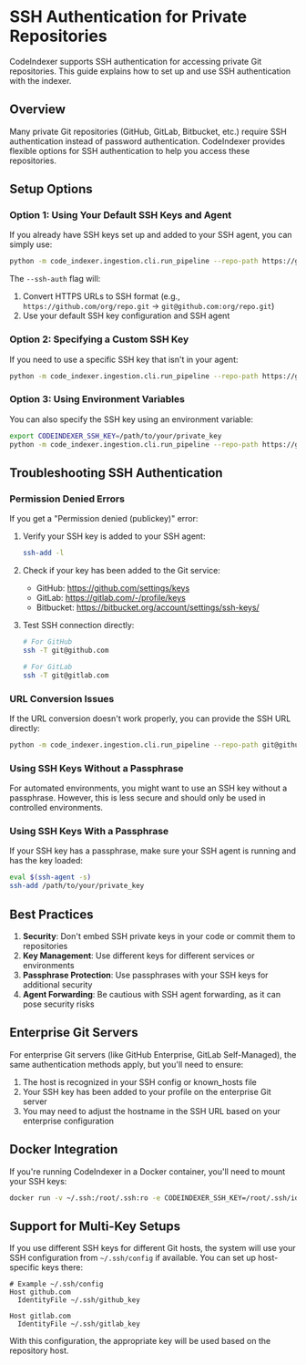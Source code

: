 # SSH Authentication for Private Repositories

CodeIndexer supports SSH authentication for accessing private Git repositories. This guide explains how to set up and use SSH authentication with the indexer.

## Overview

Many private Git repositories (GitHub, GitLab, Bitbucket, etc.) require SSH authentication instead of password authentication. CodeIndexer provides flexible options for SSH authentication to help you access these repositories.

## Setup Options

### Option 1: Using Your Default SSH Keys and Agent

If you already have SSH keys set up and added to your SSH agent, you can simply use:

```bash
python -m code_indexer.ingestion.cli.run_pipeline --repo-path https://github.com/org/private-repo.git --ssh-auth
```

The `--ssh-auth` flag will:
1. Convert HTTPS URLs to SSH format (e.g., `https://github.com/org/repo.git` → `git@github.com:org/repo.git`)
2. Use your default SSH key configuration and SSH agent

### Option 2: Specifying a Custom SSH Key

If you need to use a specific SSH key that isn't in your agent:

```bash
python -m code_indexer.ingestion.cli.run_pipeline --repo-path https://github.com/org/private-repo.git --ssh-auth --ssh-key /path/to/your/private_key
```

### Option 3: Using Environment Variables

You can also specify the SSH key using an environment variable:

```bash
export CODEINDEXER_SSH_KEY=/path/to/your/private_key
python -m code_indexer.ingestion.cli.run_pipeline --repo-path https://github.com/org/private-repo.git --ssh-auth
```

## Troubleshooting SSH Authentication

### Permission Denied Errors

If you get a "Permission denied (publickey)" error:

1. Verify your SSH key is added to your SSH agent:
   ```bash
   ssh-add -l
   ```

2. Check if your key has been added to the Git service:
   - GitHub: https://github.com/settings/keys
   - GitLab: https://gitlab.com/-/profile/keys
   - Bitbucket: https://bitbucket.org/account/settings/ssh-keys/

3. Test SSH connection directly:
   ```bash
   # For GitHub
   ssh -T git@github.com
   
   # For GitLab
   ssh -T git@gitlab.com
   ```

### URL Conversion Issues

If the URL conversion doesn't work properly, you can provide the SSH URL directly:

```bash
python -m code_indexer.ingestion.cli.run_pipeline --repo-path git@github.com:org/private-repo.git --ssh-auth
```

### Using SSH Keys Without a Passphrase

For automated environments, you might want to use an SSH key without a passphrase. However, this is less secure and should only be used in controlled environments.

### Using SSH Keys With a Passphrase

If your SSH key has a passphrase, make sure your SSH agent is running and has the key loaded:

```bash
eval $(ssh-agent -s)
ssh-add /path/to/your/private_key
```

## Best Practices

1. **Security**: Don't embed SSH private keys in your code or commit them to repositories
2. **Key Management**: Use different keys for different services or environments
3. **Passphrase Protection**: Use passphrases with your SSH keys for additional security
4. **Agent Forwarding**: Be cautious with SSH agent forwarding, as it can pose security risks

## Enterprise Git Servers

For enterprise Git servers (like GitHub Enterprise, GitLab Self-Managed), the same authentication methods apply, but you'll need to ensure:

1. The host is recognized in your SSH config or known_hosts file
2. Your SSH key has been added to your profile on the enterprise Git server
3. You may need to adjust the hostname in the SSH URL based on your enterprise configuration

## Docker Integration

If you're running CodeIndexer in a Docker container, you'll need to mount your SSH keys:

```bash
docker run -v ~/.ssh:/root/.ssh:ro -e CODEINDEXER_SSH_KEY=/root/.ssh/id_rsa codeindexer --repo-path https://github.com/org/private-repo.git --ssh-auth
```

## Support for Multi-Key Setups

If you use different SSH keys for different Git hosts, the system will use your SSH configuration from `~/.ssh/config` if available. You can set up host-specific keys there:

```
# Example ~/.ssh/config
Host github.com
  IdentityFile ~/.ssh/github_key

Host gitlab.com
  IdentityFile ~/.ssh/gitlab_key
```

With this configuration, the appropriate key will be used based on the repository host.